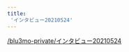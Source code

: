 ```yaml
---
title:
 'インタビュー20210524'
---
```


[/blu3mo-private/インタビュー20210524](https://scrapbox.io/blu3mo-private/インタビュー20210524)
